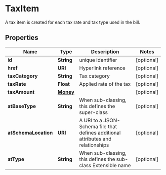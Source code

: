 

# TaxItem

A tax item is created for each tax rate and tax type used in the bill.
## Properties

Name | Type | Description | Notes
------------ | ------------- | ------------- | -------------
**id** | **String** | unique identifier |  [optional]
**href** | **URI** | Hyperlink reference |  [optional]
**taxCategory** | **String** | Tax category |  [optional]
**taxRate** | **Float** | Applied rate of the tax |  [optional]
**taxAmount** | [**Money**](Money.md) |  |  [optional]
**atBaseType** | **String** | When sub-classing, this defines the super-class |  [optional]
**atSchemaLocation** | **URI** | A URI to a JSON-Schema file that defines additional attributes and relationships |  [optional]
**atType** | **String** | When sub-classing, this defines the sub-class Extensible name |  [optional]



